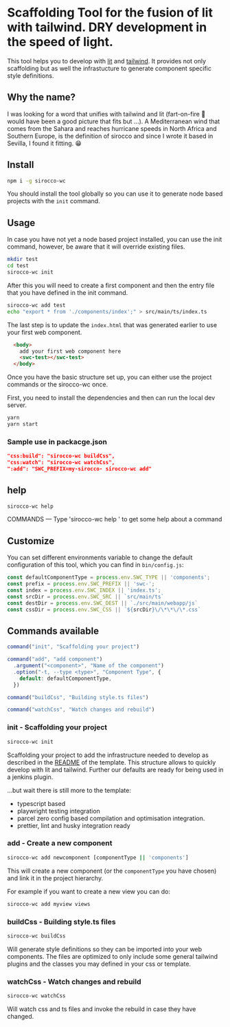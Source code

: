 # Scaffolding Tool for the fusion of lit with tailwind. DRY development in the speed of light.

This tool helps you to develop with [lit](https://lit.dev/docs/) and [tailwind](https://tailwindcss.com/docs). It provides not only scaffolding but as well the infrastucture to generate component specific style definitions.

## Why the name?

I was looking for a word that unifies with tailwind and lit (fart-on-fire 🤭 would have been a good picture that fits but ...). A Mediterranean wind that comes from the Sahara and reaches hurricane speeds in North Africa and Southern Europe, is the definition of sirocco and since I wrote it based in Sevilla, I found it fitting. 😁 

## Install

```bash
npm i -g sirocco-wc
```

You should install the tool globally so you can use it to generate node based projects with the `init` command.

## Usage

In case you have not yet a node based project installed, you can use the init command, however, be aware that it will override existing files.

```bash
mkdir test
cd test
sirocco-wc init
```

After this you will need to create a first component and then the entry file that you have defined in the init command.

```bash
sirocco-wc add test
echo "export * from './components/index';" > src/main/ts/index.ts
```

The last step is to update the `index.html` that was generated earlier to use your first web component. 

```html 
  <body>
    add your first web component here
    <swc-test></swc-test>
  </body>
  ```

Once you have the basic structure set up, you can either use the project commands or the sirocco-wc once.

First, you need to install the dependencies and then can run the local dev server.

```bash
yarn
yarn start
```

### Sample use in packacge.json

```package.json
"css:build": "sirocco-wc buildCss",
"css:watch": "sirocco-wc watchCss",
":add": "SWC_PREFIX=my-sirocco- sirocco-wc add"
```

## help 

```bash
sirocco-wc help
```

COMMANDS — Type 'sirocco-wc help <command>' to get some help about a command

## Customize

You can set different environments variable to change the default configuration of this tool, which you can find in `bin/config.js`:

```js
const defaultComponentType = process.env.SWC_TYPE || 'components';
const prefix = process.env.SWC_PREFIX || 'swc-';
const index = process.env.SWC_INDEX || 'index.ts';
const srcDir = process.env.SWC_SRC || `src/main/ts`
const destDir = process.env.SWC_DEST || `./src/main/webapp/js`
const cssDir = process.env.SWC_CSS || `${srcDir}\/\*\*\/\*.css`
```

## Commands available

```js
command("init", "Scaffolding your project")

command("add", "add component")
  .argument("<component>", "Name of the component")
  .option("-t, --type <type>", "Component Type", {
    default: defaultComponentType,
  })

command("buildCss", "Building style.ts files")

command("watchCss", "Watch changes and rebuild")
```

### init - Scaffolding your project

```bash
sirocco-wc init
```

Scaffolding your project to add the infrastructure needed to develop as described in the [README](./bin/template/README.md) of the template. 
This structure allows to quickly develop with lit and tailwind. Further our defaults are ready for being used in a jenkins plugin.

...but wait there is still more to the template:

- typescript based
- playwright testing integration
- parcel zero config based compilation and optimisation integration.
- prettier, lint and husky integration ready


### add - Create a new component

```bash
sirocco-wc add newcomponent [componentType || 'components']
```

This will create a new component (or the `componentType` you have chosen) and link it in the project hierarchy.

For example if you want to create a new view you can do:

```bash
sirocco-wc add myview views
```

### buildCss - Building style.ts files

```bash
sirocco-wc buildCss
```

Will generate style definitions so they can be imported into your web components. The files are optimized to only include some general tailwind plugins and the classes you may defined in your css or template.

### watchCss - Watch changes and rebuild

```bash
sirocco-wc watchCss
```

Will watch css and ts files and invoke the rebuild in case they have changed.

